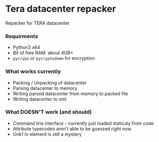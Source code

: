 # Tera datacenter repacker

Repacker for TERA datacenter

### Requirments

- Python3 x64
- *Bit* of free RAM: about 4GB+
- `pycrypo` or `pycryptodome` for encryption

### What works currently

- Packing / Unpacking of datacenter
- Parsing datacenter to memory
- Writing parsed datacenter from memory to packed file 
- Writing datacenter to xml

### What DOESN'T work (and should)

- Command line interface - currently just loaded staticaly from code
- Attribute typecodes aren't able to be guessed right now 
- Unk1 in element is still a mystery


